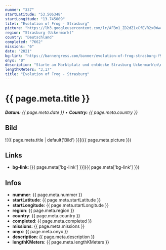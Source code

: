 ```yaml
---
nummer: "337"
startLatitude: "53.506348"
startLongitude: "13.745009"
titel: "Evolution of Frog - Strasburg"
picture: "https://lh3.googleusercontent.com/lr/AFBm1_ZD2dZ1xCfEVR2x0Wwct6VOaVOYksGps4kvqBWje61bDJJnXhFObli61jWGkuCYh4NDvIzUWObtocXrUqgHtJUghfnw9As1tNb4C34lVylouP9nqFkLtWoynbH-uirzDXmlc5pMHXM0bxB4S32-As1vtIMQqkPVPKQeBSn2T1f9mZh9kqrzNsxthlfko6oKXs7EwIe8yjXSjMFu19TfE62LkD6NezLdoSYC63Pvsl5tsITpg1qF8uMIrDQ3S9_iq5IcDi7j9ekBZiXWxHE_2JE83cPP9Z8Kge19gcSAHam6Rui7ut8dKWgA-dhJyWUhMWozaf9GssAmqJBdaChN6I96Z0l4pk0tx2xKldsw3QUACol-fwEXCN9Z8e49keUHRiaD0aIQif7bhdC8oOxUkpb4yoV-lM6KgmOlRn6ayxl8ywyYHmcU48lrL11LzvYMjjwtNPFqzh_6nK0plrHE5H2t7xTo6r9WhuK-rUW9Yg10xov2LVpnrY911iWDUZw8iFMKztqQj-kDvSAL2bZI6Z7q1JqMEHKxqhwn9_DctVBzXd-XxFBk0w7Yiro8RN9qYHSliHLyt6bzgN-5Sr0GGdoIEKyEF_duKJ33RC8uY5fgcwDK2U1T6b7yX3ouajn0zkmKZq1xWN568bHfj0nHXvpkERTspTNIQB7EI0x4a-d2rwYxDTEcJU90eQZupT1D7xu9MkPto9smajMdZKwtVYnoQ95nxd6x8UIYADL-5NpzyHjTc7ng1B2ZRcMgS1_ze_Z5YdguHbS4A_1LAAtoLq7fX8bkbjYRnQktDmkVyvXb2HgSQD401fdRCGB68VaOG4hnltXThTZrCJOu6DF6Qeeuyyf7pGI"
region: "Strasburg (Uckermark)"
country: "Deutschland"
completed: "7662"
missions: "6"
date: "2021"
bg-link: "https://bannergress.com/banner/evolution-of-frog-strasburg-f93f"
onyx: "0"
description: "Starte am Marktplatz und entdecke Strasburg Uckermark\n\nGeht am 08.11.2021 offline"
lengthKMeters: "3,17"
title: "Evolution of Frog - Strasburg"
---
```


# {{ page.meta.title }}
_**Datum:** {{ page.meta.date }} • **Country:** {{ page.meta.country }}_

## Bild
![{{ page.meta.title | default('Bild') }}]({{ page.meta.picture }})

## Links
- **bg-link**: [{{ page.meta['bg-link'] }}]({{ page.meta['bg-link'] }})

## Infos
- **nummer**: {{ page.meta.nummer }}
- **startLatitude**: {{ page.meta.startLatitude }}
- **startLongitude**: {{ page.meta.startLongitude }}
- **region**: {{ page.meta.region }}
- **country**: {{ page.meta.country }}
- **completed**: {{ page.meta.completed }}
- **missions**: {{ page.meta.missions }}
- **onyx**: {{ page.meta.onyx }}
- **description**: {{ page.meta.description }}
- **lengthKMeters**: {{ page.meta.lengthKMeters }}

